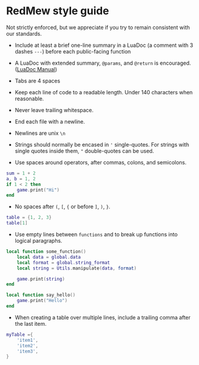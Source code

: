 
# RedMew style guide

Not strictly enforced, but we appreciate if you try to remain consistent with our standards.

* Include at least a brief one-line summary in a LuaDoc (a comment with 3 dashes `---`) before each public-facing function

* A LuaDoc with extended summary, `@params`, and `@return` is encouraged. ([LuaDoc Manual][1])

* Tabs are 4 spaces

* Keep each line of code to a readable length. Under 140 characters when reasonable.

* Never leave trailing whitespace.

* End each file with a newline.

* Newlines are unix `\n`

* Strings should normally be encased in `'` single-quotes. For strings with single quotes inside them, `"` double-quotes can be used.

* Use spaces around operators, after commas, colons, and semicolons.

```lua
sum = 1 + 2
a, b = 1, 2
if 1 < 2 then
    game.print("Hi")
end
```

* No spaces after `(`, `[`, `{` or before `]`, `)`, `}`.

```lua
table = {1, 2, 3}
table[1]
```

* Use empty lines between `functions` and to break up functions into logical paragraphs.

```lua
local function some_function()
    local data = global.data
    local format = global.string_format
    local string = Utils.manipulate(data, format)

    game.print(string)
end

local function say_hello()
    game.print("Hello")
end
```

* When creating a table over multiple lines, include a trailing comma after the last item.

```lua
myTable ={
    'item1',
    'item2',
    'item3',
}
```

[1]:[http://keplerproject.github.io/luadoc/manual.htm]
